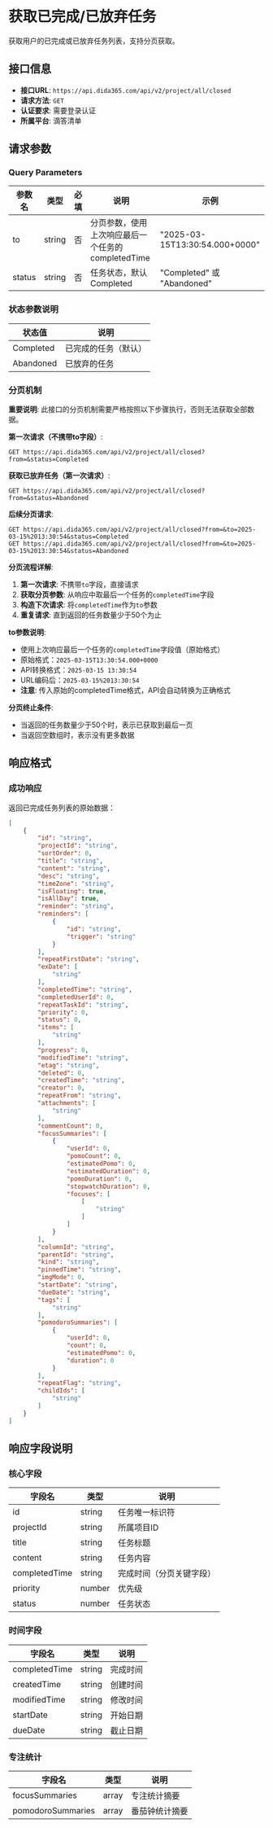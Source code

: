 # 获取已完成/已放弃任务

获取用户的已完成或已放弃任务列表，支持分页获取。

## 接口信息

- **接口URL**: `https://api.dida365.com/api/v2/project/all/closed`
- **请求方法**: `GET`
- **认证要求**: 需要登录认证
- **所属平台**: 滴答清单

## 请求参数

### Query Parameters

| 参数名 | 类型 | 必填 | 说明 | 示例 |
|--------|------|------|------|------|
| to | string | 否 | 分页参数，使用上次响应最后一个任务的completedTime | "2025-03-15T13:30:54.000+0000" |
| status | string | 否 | 任务状态，默认Completed | "Completed" 或 "Abandoned" |

### 状态参数说明

| 状态值 | 说明 |
|--------|------|
| Completed | 已完成的任务（默认） |
| Abandoned | 已放弃的任务 |

### 分页机制

**重要说明**: 此接口的分页机制需要严格按照以下步骤执行，否则无法获取全部数据。

**第一次请求（不携带to字段）**:
```
GET https://api.dida365.com/api/v2/project/all/closed?from=&status=Completed
```

**获取已放弃任务（第一次请求）**:
```
GET https://api.dida365.com/api/v2/project/all/closed?from=&status=Abandoned
```

**后续分页请求**:
```
GET https://api.dida365.com/api/v2/project/all/closed?from=&to=2025-03-15%2013:30:54&status=Completed
GET https://api.dida365.com/api/v2/project/all/closed?from=&to=2025-03-15%2013:30:54&status=Abandoned
```

**分页流程详解**:
1. **第一次请求**: 不携带`to`字段，直接请求
2. **获取分页参数**: 从响应中取最后一个任务的`completedTime`字段
3. **构造下次请求**: 将`completedTime`作为`to`参数
4. **重复请求**: 直到返回的任务数量少于50个为止

**to参数说明**:
- 使用上次响应最后一个任务的`completedTime`字段值（原始格式）
- 原始格式：`2025-03-15T13:30:54.000+0000`
- API转换格式：`2025-03-15 13:30:54`
- URL编码后：`2025-03-15%2013:30:54`
- **注意**: 传入原始的completedTime格式，API会自动转换为正确格式

**分页终止条件**:
- 当返回的任务数量少于50个时，表示已获取到最后一页
- 当返回空数组时，表示没有更多数据

## 响应格式

### 成功响应

返回已完成任务列表的原始数据：

```json
[
    {
        "id": "string",
        "projectId": "string",
        "sortOrder": 0,
        "title": "string",
        "content": "string",
        "desc": "string",
        "timeZone": "string",
        "isFloating": true,
        "isAllDay": true,
        "reminder": "string",
        "reminders": [
            {
                "id": "string",
                "trigger": "string"
            }
        ],
        "repeatFirstDate": "string",
        "exDate": [
            "string"
        ],
        "completedTime": "string",
        "completedUserId": 0,
        "repeatTaskId": "string",
        "priority": 0,
        "status": 0,
        "items": [
            "string"
        ],
        "progress": 0,
        "modifiedTime": "string",
        "etag": "string",
        "deleted": 0,
        "createdTime": "string",
        "creator": 0,
        "repeatFrom": "string",
        "attachments": [
            "string"
        ],
        "commentCount": 0,
        "focusSummaries": [
            {
                "userId": 0,
                "pomoCount": 0,
                "estimatedPomo": 0,
                "estimatedDuration": 0,
                "pomoDuration": 0,
                "stopwatchDuration": 0,
                "focuses": [
                    [
                        "string"
                    ]
                ]
            }
        ],
        "columnId": "string",
        "parentId": "string",
        "kind": "string",
        "pinnedTime": "string",
        "imgMode": 0,
        "startDate": "string",
        "dueDate": "string",
        "tags": [
            "string"
        ],
        "pomodoroSummaries": [
            {
                "userId": 0,
                "count": 0,
                "estimatedPomo": 0,
                "duration": 0
            }
        ],
        "repeatFlag": "string",
        "childIds": [
            "string"
        ]
    }
]
```



## 响应字段说明

### 核心字段

| 字段名 | 类型 | 说明 |
|--------|------|------|
| id | string | 任务唯一标识符 |
| projectId | string | 所属项目ID |
| title | string | 任务标题 |
| content | string | 任务内容 |
| completedTime | string | 完成时间（分页关键字段） |
| priority | number | 优先级 |
| status | number | 任务状态 |

### 时间字段

| 字段名 | 类型 | 说明 |
|--------|------|------|
| completedTime | string | 完成时间 |
| createdTime | string | 创建时间 |
| modifiedTime | string | 修改时间 |
| startDate | string | 开始日期 |
| dueDate | string | 截止日期 |

### 专注统计

| 字段名 | 类型 | 说明 |
|--------|------|------|
| focusSummaries | array | 专注统计摘要 |
| pomodoroSummaries | array | 番茄钟统计摘要 |


